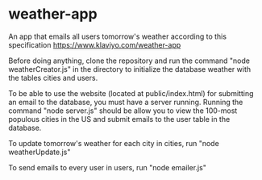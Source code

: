 # weather-app
An app that emails all users tomorrow's weather according to this specification https://www.klaviyo.com/weather-app

Before doing anything, clone the repository and run the command "node weatherCreator.js" in the directory to initialize the database weather with the tables cities and users. 

To be able to use the website (located at public/index.html) for submitting an email to the database, you must have a server running. Running the command "node server.js" should be allow you to view the 100-most populous cities in the US and submit emails to the user table in the database. 

To update tomorrow's weather for each city in cities, run "node weatherUpdate.js"

To send emails to every user in users, run "node emailer.js"
